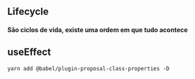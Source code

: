 ## Lifecycle

#### São ciclos de vida, existe uma ordem em que tudo acontece

## useEffect

```
yarn add @babel/plugin-proposal-class-properties -D
```
